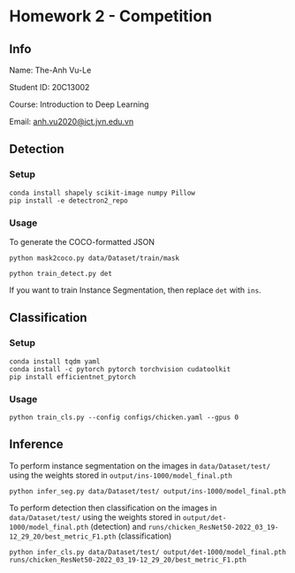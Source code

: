 # **Homework 2 - Competition**

## **Info**

Name: The-Anh Vu-Le

Student ID: 20C13002

Course: Introduction to Deep Learning

Email: anh.vu2020@ict.jvn.edu.vn

## **Detection**

### **Setup**

```
conda install shapely scikit-image numpy Pillow
pip install -e detectron2_repo
```

### **Usage**

To generate the COCO-formatted JSON
```
python mask2coco.py data/Dataset/train/mask
```


```
python train_detect.py det
```

If you want to train Instance Segmentation, then replace `det` with `ins`.

## **Classification**

### **Setup**

```
conda install tqdm yaml
conda install -c pytorch pytorch torchvision cudatoolkit
pip install efficientnet_pytorch
```

### **Usage**

```
python train_cls.py --config configs/chicken.yaml --gpus 0
```

## **Inference**

To perform instance segmentation on the images in `data/Dataset/test/` using the weights stored in `output/ins-1000/model_final.pth`
```
python infer_seg.py data/Dataset/test/ output/ins-1000/model_final.pth
```

To perform detection then classification on the images in `data/Dataset/test/` using the weights stored in `output/det-1000/model_final.pth` (detection) and `runs/chicken_ResNet50-2022_03_19-12_29_20/best_metric_F1.pth` (classification)
```
python infer_cls.py data/Dataset/test/ output/det-1000/model_final.pth runs/chicken_ResNet50-2022_03_19-12_29_20/best_metric_F1.pth
```